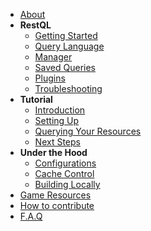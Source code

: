 <!-- docs/_sidebar.md -->

- [About](/)
- **RestQL**
    - [Getting Started](/restql/gettingStarted.md)
    - [Query Language](/restql/queryLang.md)
    - [Manager](/restql/manager.md)
    - [Saved Queries](/restql/savedQueries.md)
    - [Plugins](/restql/plugins.md)
    - [Troubleshooting](/restql/troubleshooting.md)
- **Tutorial**
    - [Introduction](/restql/tutorial/intro.md)
    - [Setting Up](/restql/tutorial/settingUp.md)
    - [Querying Your Resources](/restql/tutorial/consultingResource.md)
    - [Next Steps](/restql/tutorial/nextSteps.md)
- **Under the Hood**
    - [Configurations](/restql/config.md)
    - [Cache Control](/restql/cache.md)
    - [Building Locally](/restql/howToDev.md)
- [Game Resources](/restql/gameResources.md)
- [How to contribute](/restql/howToContribute.md)
- [F.A.Q](/restql/faq.md)